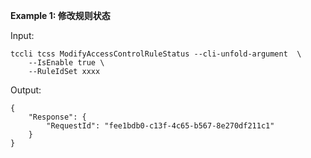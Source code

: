 **Example 1: 修改规则状态**



Input: 

```
tccli tcss ModifyAccessControlRuleStatus --cli-unfold-argument  \
    --IsEnable true \
    --RuleIdSet xxxx
```

Output: 
```
{
    "Response": {
        "RequestId": "fee1bdb0-c13f-4c65-b567-8e270df211c1"
    }
}
```

